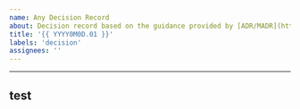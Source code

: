 ```yaml
---
name: Any Decision Record
about: Decision record based on the guidance provided by [ADR/MADR](https://github.com/adr/madr)
title: '{{ YYYY0M0D.01 }}'
labels: 'decision'
assignees: ''
---
```















---
test
---
